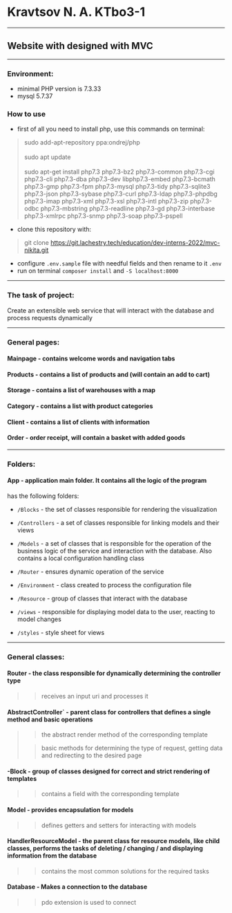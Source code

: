 Kravtsov N. A. KTbo3-1
 ===

 -----

Website with designed with MVC
 ---

 -----

### Environment:
- minimal PHP version is 7.3.33
- mysql 5.7.37


### How to use 
- first of all you need to install php, use this commands on terminal:


>sudo add-apt-repository ppa:ondrej/php <br> <br>
>sudo apt update <br> <br>
>sudo apt-get install php7.3 php7.3-bz2 php7.3-common php7.3-cgi php7.3-cli php7.3-dba php7.3-dev libphp7.3-embed php7.3-bcmath php7.3-gmp php7.3-fpm php7.3-mysql php7.3-tidy php7.3-sqlite3 php7.3-json php7.3-sybase php7.3-curl php7.3-ldap php7.3-phpdbg php7.3-imap php7.3-xml php7.3-xsl php7.3-intl php7.3-zip php7.3-odbc php7.3-mbstring php7.3-readline php7.3-gd php7.3-interbase php7.3-xmlrpc php7.3-snmp php7.3-soap php7.3-pspell


- clone this repository with:
>git clone https://git.lachestry.tech/education/dev-interns-2022/mvc-nikita.git
>
- configure `.env.sample` file with needful fields and then rename to it `.env`
- run on terminal `composer install` and `-S localhost:8000`


-----
### The task of project:
Create an extensible web service that will interact with the database and process requests dynamically


---
### General pages:
#### Mainpage - contains welcome words and navigation tabs

#### Products - contains a list of products and (will contain an add to cart)

#### Storage - contains a list of warehouses with a map

#### Category - contains a list with product categories

#### Client - contains a list of clients with information

#### Order - order receipt, will contain a basket with added goods

---

### Folders:
#### App - application main folder. It contains all the logic of the program
has the following folders:

- `/Blocks` - the set of classes responsible for rendering the visualization


- `/Controllers` - a set of classes responsible for linking models and their views


- `/Models` - a set of classes that is responsible for the operation of the business logic of the service and interaction with the database. Also contains a local configuration handling class


- `/Router` - ensures dynamic operation of the service


- `/Environment` - class created to process the configuration file


- `/Resource` - group of classes that interact with the database


- `/views` - responsible for displaying model data to the user, reacting to model changes


- `/styles` - style sheet for views

---

### General classes:
#### Router - the class responsible for dynamically determining the controller type

>>receives an input uri and processes it

#### AbstractController` - parent class for controllers that defines a single method and basic operations

>>the abstract render method of the corresponding template
> 
>> basic methods for determining the type of request, getting data and redirecting to the desired page

#### -Block - group of classes designed for correct and strict rendering of templates

>> contains a field with the corresponding template

#### Model - provides encapsulation for models

>> defines getters and setters for interacting with models


#### HandlerResourceModel - the parent class for resource models, like child classes, performs the tasks of deleting / changing / and displaying information from the database

>> contains the most common solutions for the required tasks


#### Database - Makes a connection to the database

>> pdo extension is used to connect
